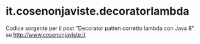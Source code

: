 it.cosenonjaviste.decoratorlambda
=================================

Codice sorgente per il post "Decorator patten corretto lambda con Java 8" su http://www.cosenonjaviste.it
